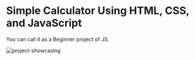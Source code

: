 # Simple Calculator Using HTML, CSS, and JavaScript
 You can call it as a Beginner project of JS.
 
![project-showcasing](https://github.com/Ajmain-Fayek/Simple-Calculator-Using-HTML-CSS-and-JavaScript/assets/87541756/8579b713-b674-40d9-9ac8-1b56830b62aa)
